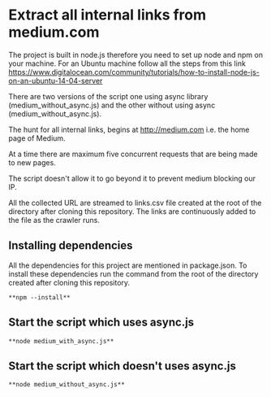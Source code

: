 # Extract all internal links from medium.com

  The project is built in node.js therefore you need to set up node and npm on your machine.
  For an Ubuntu machine follow all the steps from this link https://www.digitalocean.com/community/tutorials/how-to-install-node-js-on-an-ubuntu-14-04-server

  There are two versions of the script one using async library (medium_without_async.js) and the other without using async (medium_without_async.js).

  The hunt for all internal links, begins at http://medium.com i.e. the home page of Medium.

  At a time there are maximum five concurrent requests that are being made to new pages.

  The script doesn't allow it to go beyond it to prevent medium blocking our IP.

  All the collected URL are streamed to links.csv file created at the root of the directory after cloning this repository. The links are continuously added to the file as the crawler runs.

## Installing dependencies
  All the dependencies for this project are mentioned in package.json. To install these dependencies run the command from the root of the directory created after cloning this repository.

`**npm --install**`

## Start the script which uses async.js

`**node medium_with_async.js**`

## Start the script which doesn't uses async.js

`**node medium_without_async.js**`
